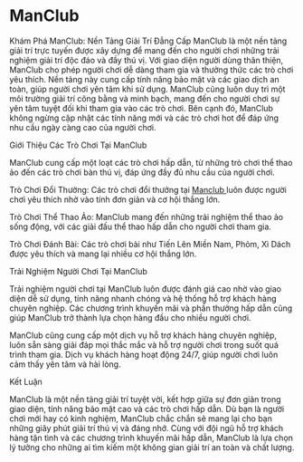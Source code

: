 # ManClub
Khám Phá ManClub: Nền Tảng Giải Trí Đẳng Cấp
ManClub là một nền tảng giải trí trực tuyến được xây dựng để mang đến cho người chơi những trải nghiệm giải trí độc đáo và đầy thú vị. Với giao diện người dùng thân thiện, ManClub cho phép người chơi dễ dàng tham gia và thưởng thức các trò chơi yêu thích. Nền tảng này cung cấp tính năng bảo mật và các giao dịch an toàn, giúp người chơi yên tâm khi sử dụng.
ManClub cũng luôn duy trì một môi trường giải trí công bằng và minh bạch, mang đến cho người chơi sự yên tâm tuyệt đối khi tham gia vào các trò chơi. Bên cạnh đó, ManClub không ngừng cập nhật các tính năng mới và các trò chơi hot để đáp ứng nhu cầu ngày càng cao của người chơi.

Giới Thiệu Các Trò Chơi Tại ManClub

ManClub cung cấp một loạt các trò chơi hấp dẫn, từ những trò chơi thể thao ảo đến các trò chơi bàn thú vị, đáp ứng đầy đủ nhu cầu của người chơi.

Trò Chơi Đổi Thưởng: Các trò chơi đổi thưởng tại <a href="https://manclub-vn.com"> Manclub </a>  luôn được người chơi yêu thích nhờ vào tính đơn giản và cơ hội thắng lớn.

Trò Chơi Thể Thao Ảo: ManClub mang đến những trải nghiệm thể thao ảo sống động, với các giải đấu thể thao hấp dẫn cho người chơi tham gia.

Trò Chơi Đánh Bài: Các trò chơi bài như Tiến Lên Miền Nam, Phỏm, Xì Dách được yêu thích và mang lại nhiều cơ hội thắng lớn.

Trải Nghiệm Người Chơi Tại ManClub

Trải nghiệm người chơi tại ManClub luôn được đánh giá cao nhờ vào giao diện dễ sử dụng, tính năng nhanh chóng và hệ thống hỗ trợ khách hàng chuyên nghiệp. Các chương trình khuyến mãi và phần thưởng hấp dẫn cũng giúp ManClub trở thành lựa chọn hàng đầu cho nhiều người chơi.

ManClub cũng cung cấp một dịch vụ hỗ trợ khách hàng chuyên nghiệp, luôn sẵn sàng giải đáp mọi thắc mắc và hỗ trợ người chơi trong suốt quá trình tham gia. Dịch vụ khách hàng hoạt động 24/7, giúp người chơi luôn cảm thấy yên tâm và hài lòng.

Kết Luận

ManClub là một nền tảng giải trí tuyệt vời, kết hợp giữa sự đơn giản trong giao diện, tính năng bảo mật cao và các trò chơi hấp dẫn. Dù bạn là người chơi mới hay có kinh nghiệm, ManClub chắc chắn sẽ mang lại cho bạn những giây phút giải trí thú vị và đáng nhớ. Cùng với đội ngũ hỗ trợ khách hàng tận tình và các chương trình khuyến mãi hấp dẫn, ManClub là lựa chọn lý tưởng cho những ai tìm kiếm một không gian giải trí an toàn và chất lượng.



